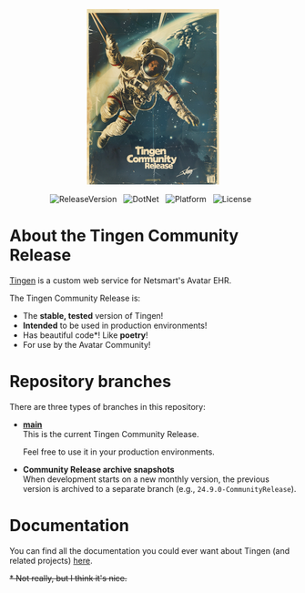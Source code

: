 <div align="center">

  ![logo](./.github/images/logos/TingenCommunityRelease_README.png)
  
  ![ReleaseVersion](https://img.shields.io/badge/release-24.9--development-seagreen?style=flat-square)&nbsp;&nbsp;
  ![DotNet](https://img.shields.io/badge/.net-Framework_4.8-darkslateblue?style=flat-square)&nbsp;&nbsp;
  ![Platform](https://img.shields.io/badge/platform-Windows-blue?style=flat-square)&nbsp;&nbsp;
  ![License](https://img.shields.io/github/license/spectrum-health-systems/Outpost31?style=flat-square)&nbsp;&nbsp;

</div>

# About the Tingen Community Release

[Tingen](https://github.com/spectrum-health-systems/Tingen) is a custom web service for Netsmart's Avatar EHR.

The Tingen Community Release is:

* The **stable, tested** version of Tingen!
* **Intended** to be used in production environments!
* Has beautiful code*! Like **poetry**!
* For use by the Avatar Community!

# Repository branches

There are three types of branches in this repository:

* **[main](https://github.com/spectrum-health-systems/Tingen_development/tree/main)**  
  This is the current Tingen Community Release.
  
  Feel free to use it in your production environments.
  
* **Community Release archive snapshots**  
  When development starts on a new monthly version, the previous version is archived to a separate branch (e.g., `24.9.0-CommunityRelease`).

# Documentation

You can find all the documentation you could ever want about Tingen (and related projects) [here](https://github.com/spectrum-health-systems/Tingen-Documentation).

<s>* Not really, but I think it's nice.</s>